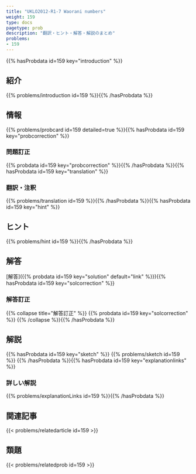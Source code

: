 ```yaml
---
title: "UKLO2012-R1-7 Waorani numbers"
weight: 159
type: docs
pagetype: prob
description: "翻訳・ヒント・解答・解説のまとめ"
problems: 
- 159
---
```


{{% hasProbdata id=159 key="introduction" %}}

## 紹介

{{% problems/introduction id=159 %}}{{% /hasProbdata %}}

## 情報

{{% problems/probcard id=159 detailed=true %}}{{% hasProbdata id=159 key="probcorrection" %}}

### 問題訂正

{{% probdata id=159 key="probcorrection" %}}{{% /hasProbdata %}}{{% hasProbdata id=159 key="translation" %}}

### 翻訳・注釈

{{% problems/translation id=159 %}}{{% /hasProbdata %}}{{% hasProbdata id=159 key="hint" %}}

## ヒント

{{% problems/hint id=159 %}}{{% /hasProbdata %}}

## 解答

[解答]({{% probdata id=159 key="solution" default="link" %}}){{% hasProbdata id=159 key="solcorrection" %}}

### 解答訂正

{{% collapse title="解答訂正" %}}
{{% probdata id=159 key="solcorrection" %}}
{{% /collapse %}}{{% /hasProbdata %}}

## 解説

{{% hasProbdata id=159 key="sketch" %}}
{{% problems/sketch id=159 %}}
{{% /hasProbdata %}}{{% hasProbdata id=159 key="explanationlinks" %}}

### 詳しい解説

{{% problems/explanationLinks id=159 %}}{{% /hasProbdata %}}

## 関連記事

{{< problems/relatedarticle id=159 >}}

## 類題

{{< problems/relatedprob id=159 >}}

